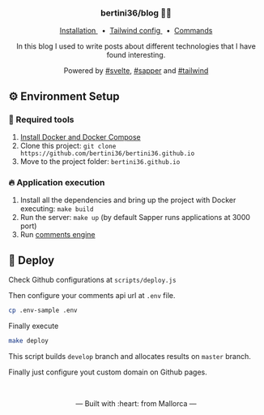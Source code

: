 <h3 align="center">
    bertini36/blog 👩‍💻
</h3>
<p align="center">
  <a href="#-environment-setup" target="_blank">
    Installation
  </a>&nbsp;&nbsp;•&nbsp;
  <a href="tailwind.config.js" target="_blank">
    Tailwind config
  </a>&nbsp;&nbsp;•&nbsp;
  <a href="https://github.com/bertini36/comments-engine/blob/master/Makefile" target="_blank">
    Commands
  </a>
</p>
<p align="center">
In this blog I used to write posts about different technologies that I have
found interesting.
</p>
<p align="center">
Powered by <a href="https://github.com/sveltejs/svelte">#svelte</a>,
 <a href="https://github.com/sveltejs/sapper">#sapper</a> and
 <a href="https://github.com/tailwindcss/tailwindcss">#tailwind</a>
</p>

## ⚙️ Environment Setup

### 🐳 Required tools

1. [Install Docker and Docker Compose](https://www.docker.com/get-started)
2. Clone this project: `git clone https://github.com/bertini36/bertini36.github.io`
3. Move to the project folder: `bertini36.github.io`

### 🔥 Application execution

1. Install all the dependencies and bring up the project with Docker executing: `make build`
2. Run the server: `make up` (by default Sapper runs applications at 3000 port)
3. Run [comments engine](https://github.com/bertini36/comments-engine)

## 🚀 Deploy

Check Github configurations at `scripts/deploy.js`

Then configure your comments api url at `.env` file.
```bash
cp .env-sample .env
```

Finally execute
```bash
make deploy
```
This script builds `develop` branch and allocates results on `master` branch.

Finally just configure yout custom domain on Github pages.

<br />
<p align="center">&mdash; Built with :heart: from Mallorca &mdash;</p>
